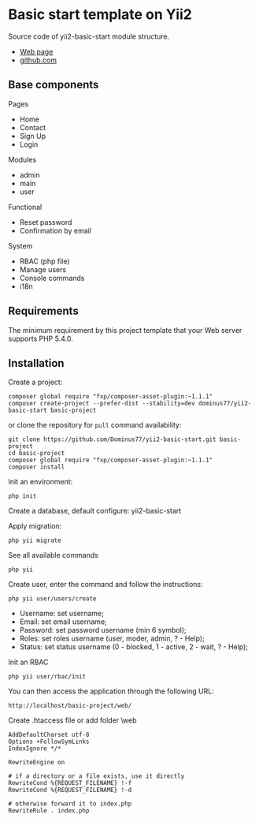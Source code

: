 Basic start template on Yii2
============================

Source code of yii2-basic-start module structure.

- [Web page](http://dominus77.github.io/yii2-basic-start)
- [github.com](https://github.com/Dominus77/yii2-basic-start)

Base components
------

Pages
- Home
- Contact
- Sign Up
- Login

Modules
- admin
- main
- user

Functional
- Reset password
- Confirmation by email

System
- RBAC (php file)
- Manage users
- Console commands
- i18n

Requirements
------

The minimum requirement by this project template that your Web server supports PHP 5.4.0.

Installation
------

Create a project:

~~~
composer global require "fxp/composer-asset-plugin:~1.1.1"
composer create-project --prefer-dist --stability=dev dominus77/yii2-basic-start basic-project
~~~

or clone the repository for `pull` command availability:

~~~
git clone https://github.com/Dominus77/yii2-basic-start.git basic-project
cd basic-project
composer global require "fxp/composer-asset-plugin:~1.1.1"
composer install
~~~

Init an environment:

~~~
php init
~~~

Create a database, default configure: yii2-basic-start

Apply migration:

~~~
php yii migrate
~~~

See all available commands

~~~
php yii
~~~

Create user, enter the command and follow the instructions:

~~~
php yii user/users/create
~~~

- Username: set username;
- Email: set email username;
- Password: set password username (min 6 symbol);
- Roles: set roles username (user, moder, admin, ? - Help);
- Status: set status username (0 - blocked, 1 - active, 2 - wait, ? - Help);

Init an RBAC

~~~
php yii user/rbac/init
~~~

You can then access the application through the following URL:

~~~
http://localhost/basic-project/web/
~~~

Create .htaccess file or add folder \web

~~~
AddDefaultCharset utf-8
Options +FollowSymLinks
IndexIgnore */*

RewriteEngine on

# if a directory or a file exists, use it directly
RewriteCond %{REQUEST_FILENAME} !-f
RewriteCond %{REQUEST_FILENAME} !-d

# otherwise forward it to index.php
RewriteRule . index.php
~~~